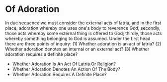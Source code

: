 # Of Adoration

In due sequence we must consider the external acts of latria, and in the first place, adoration whereby one uses one's body to reverence God; secondly, those acts whereby some external thing is offered to God; thirdly, those acts whereby something belonging to God is assumed.  Under the first head there are three points of inquiry:
(1) Whether adoration is an act of latria?
(2) Whether adoration denotes an internal or an external act?
(3) Whether adoration requires a definite place?

* Whether Adoration Is An Act Of Latria Or Religion?
* Whether Adoration Denotes An Action Of The Body?
* Whether Adoration Requires A Definite Place?